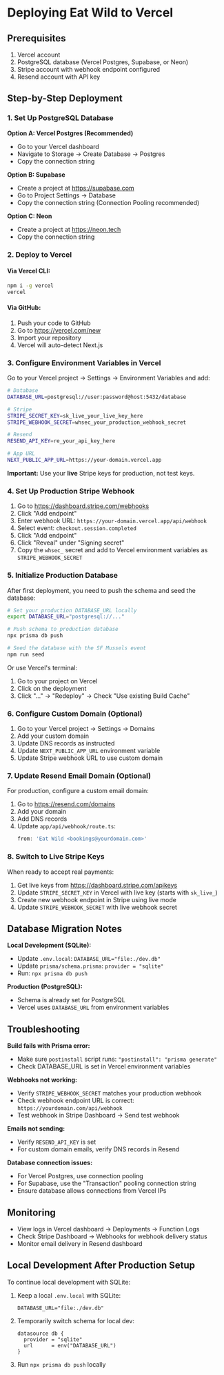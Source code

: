 # Deploying Eat Wild to Vercel

## Prerequisites

1. Vercel account
2. PostgreSQL database (Vercel Postgres, Supabase, or Neon)
3. Stripe account with webhook endpoint configured
4. Resend account with API key

## Step-by-Step Deployment

### 1. Set Up PostgreSQL Database

**Option A: Vercel Postgres (Recommended)**
- Go to your Vercel dashboard
- Navigate to Storage → Create Database → Postgres
- Copy the connection string

**Option B: Supabase**
- Create a project at https://supabase.com
- Go to Project Settings → Database
- Copy the connection string (Connection Pooling recommended)

**Option C: Neon**
- Create a project at https://neon.tech
- Copy the connection string

### 2. Deploy to Vercel

#### Via Vercel CLI:
```bash
npm i -g vercel
vercel
```

#### Via GitHub:
1. Push your code to GitHub
2. Go to https://vercel.com/new
3. Import your repository
4. Vercel will auto-detect Next.js

### 3. Configure Environment Variables in Vercel

Go to your Vercel project → Settings → Environment Variables and add:

```bash
# Database
DATABASE_URL=postgresql://user:password@host:5432/database

# Stripe
STRIPE_SECRET_KEY=sk_live_your_live_key_here
STRIPE_WEBHOOK_SECRET=whsec_your_production_webhook_secret

# Resend
RESEND_API_KEY=re_your_api_key_here

# App URL
NEXT_PUBLIC_APP_URL=https://your-domain.vercel.app
```

**Important:** Use your **live** Stripe keys for production, not test keys.

### 4. Set Up Production Stripe Webhook

1. Go to https://dashboard.stripe.com/webhooks
2. Click "Add endpoint"
3. Enter webhook URL: `https://your-domain.vercel.app/api/webhook`
4. Select event: `checkout.session.completed`
5. Click "Add endpoint"
6. Click "Reveal" under "Signing secret"
7. Copy the `whsec_` secret and add to Vercel environment variables as `STRIPE_WEBHOOK_SECRET`

### 5. Initialize Production Database

After first deployment, you need to push the schema and seed the database:

```bash
# Set your production DATABASE_URL locally
export DATABASE_URL="postgresql://..."

# Push schema to production database
npx prisma db push

# Seed the database with the SF Mussels event
npm run seed
```

Or use Vercel's terminal:
1. Go to your project on Vercel
2. Click on the deployment
3. Click "..." → "Redeploy" → Check "Use existing Build Cache"

### 6. Configure Custom Domain (Optional)

1. Go to your Vercel project → Settings → Domains
2. Add your custom domain
3. Update DNS records as instructed
4. Update `NEXT_PUBLIC_APP_URL` environment variable
5. Update Stripe webhook URL to use custom domain

### 7. Update Resend Email Domain (Optional)

For production, configure a custom email domain:

1. Go to https://resend.com/domains
2. Add your domain
3. Add DNS records
4. Update `app/api/webhook/route.ts`:
   ```typescript
   from: 'Eat Wild <bookings@yourdomain.com>'
   ```

### 8. Switch to Live Stripe Keys

When ready to accept real payments:

1. Get live keys from https://dashboard.stripe.com/apikeys
2. Update `STRIPE_SECRET_KEY` in Vercel with live key (starts with `sk_live_`)
3. Create new webhook endpoint in Stripe using live mode
4. Update `STRIPE_WEBHOOK_SECRET` with live webhook secret

## Database Migration Notes

**Local Development (SQLite):**
- Update `.env.local`: `DATABASE_URL="file:./dev.db"`
- Update `prisma/schema.prisma`: `provider = "sqlite"`
- Run: `npx prisma db push`

**Production (PostgreSQL):**
- Schema is already set for PostgreSQL
- Vercel uses `DATABASE_URL` from environment variables

## Troubleshooting

**Build fails with Prisma error:**
- Make sure `postinstall` script runs: `"postinstall": "prisma generate"`
- Check DATABASE_URL is set in Vercel environment variables

**Webhooks not working:**
- Verify `STRIPE_WEBHOOK_SECRET` matches your production webhook
- Check webhook endpoint URL is correct: `https://yourdomain.com/api/webhook`
- Test webhook in Stripe Dashboard → Send test webhook

**Emails not sending:**
- Verify `RESEND_API_KEY` is set
- For custom domain emails, verify DNS records in Resend

**Database connection issues:**
- For Vercel Postgres, use connection pooling
- For Supabase, use the "Transaction" pooling connection string
- Ensure database allows connections from Vercel IPs

## Monitoring

- View logs in Vercel dashboard → Deployments → Function Logs
- Check Stripe Dashboard → Webhooks for webhook delivery status
- Monitor email delivery in Resend dashboard

## Local Development After Production Setup

To continue local development with SQLite:

1. Keep a local `.env.local` with SQLite:
   ```
   DATABASE_URL="file:./dev.db"
   ```

2. Temporarily switch schema for local dev:
   ```prisma
   datasource db {
     provider = "sqlite"
     url      = env("DATABASE_URL")
   }
   ```

3. Run `npx prisma db push` locally
